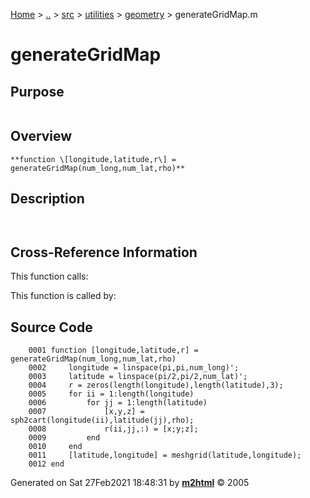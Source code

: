 [Home](../../../../../index.md) \> [..](#) \> [src](../../../../../documentation.md) \> [utilities](#)
\> [geometry](index.md) \> generateGridMap.m



# generateGridMap

## Purpose 

``` 
```

## Overview 

``` 
**function \[longitude,latitude,r\] =
generateGridMap(num_long,num_lat,rho)**
```

## Description 

```
 

```

## Cross-Reference Information 

This function calls:

This function is called by:

## Source Code 

```
    0001 function [longitude,latitude,r] = generateGridMap(num_long,num_lat,rho)
    0002     longitude = linspace(pi,pi,num_long)';
    0003     latitude = linspace(pi/2,pi/2,num_lat)';
    0004     r = zeros(length(longitude),length(latitude),3);
    0005     for ii = 1:length(longitude)
    0006         for jj = 1:length(latitude)
    0007             [x,y,z] = sph2cart(longitude(ii),latitude(jj),rho);
    0008             r(ii,jj,:) = [x;y;z];
    0009         end
    0010     end
    0011     [latitude,longitude] = meshgrid(latitude,longitude);
    0012 end
```



Generated on Sat 27Feb2021 18:48:31 by
**[m2html](http://www.artefact.tk/software/matlab/m2html/ "Matlab Documentation in HTML")**
© 2005